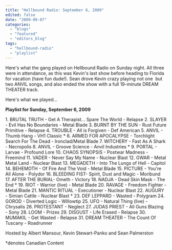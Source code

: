 ```yaml
---
title: "Hellbound Radio: September 6, 2009"
edited: false
date: "2009-09-07"
categories:
  - "blogs"
  - "featured"
  - "editors_blog"
tags:
  - "hellbound-radio"
  - "playlist"
---
```


Here's what the gang played on Hellbound Radio on Sunday night. All three were in attendance, as this was Kevin's last show before heading to Florida for vacation (have fun dude!). Sean drove Kevin crazy playing not one  but two ANVIL songs, and also ended the show with a full 19-minute DREAM THEATER track.

Here's what we played...

**Playlist for Sunday, September 6, 2009**

1\. BRUTAL TRUTH - Get A Therapist... Spare The World - Relapse 2. SLAYER - Evil Has No Boundaries - Metal Blade 3. BURNT BY THE SUN - Rust Future Primitive - Relapse 4. TROUBLE - All is Forgiven - Def American 5. ANVIL - Thumb Hang - VH1 Classic \* 6. ARMED FOR APOCALYPSE - Torchlight Search For The Dead - Ironclad/Metal Blade 7. WITCHERY - Fast As A Shark - Necropolis 8. ANVIL - Groove Science - Anvil Industries \* 9. PORTAL - Larvae - Profound Lore 10. CHAOS SYNOPSIS - Postwar Madness - Freemind 11. VADER - Never Say My Name - Nuclear Blast 12. GWAR - Metal Metal Land - Nuclear Blast 13. MEGADETH - Into The Lungs of Hell - Capitol 14. BEHEMOTH - Of Fire And The Void - Metal Blade 15. PICTURE - You're All Alone - Polydor 16. BLEEDING FIST- Spirit, Dust and Magic - Moribund 17. AFTER THE BURIAL- Ometh - Victory 18. NADJA - Dead Skin Mask - The End \* 19. RIOT - Warrior (live) - Metal Blade 20. RAVAGE - Freedom Fighter - Metal Blade 21. MANTIC RITUAL - Executioner - Nuclear Blast 22. AUGURY - Simian Cattle - Nuclear Blast \* 23. DEF LEPPARD - Wasted - Polygram 24. GOROD - Diverted Logic - WIllowtip 25. UFO - Natural Thing (live) - Chrysalis 26. PROTESTANT - Neglect 27. JUDAS PRIEST - All Guns Blazing - Sony 28. LOOM - Prizes 29. DISGUST - Life Erased - Relapse 30. MUMAKIL - Get Wasted - Relapse 31. DREAM THEATER - The Count Of Tuscany - Roadrunner

Hosted by Albert Mansour, Kevin Stewart-Panko and Sean Palmerston

\*denotes Canadian Content
